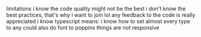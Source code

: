 limitations
i know the code quality might not be the best
i don't know the best practices, that's why i want to join lol
any feedback to the code is really appreciated
i know typescript means: i know how to set almost every type to any
could also do font to poppins
things are not responsive
